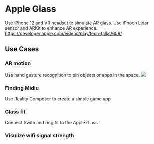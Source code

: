 # Apple Glass
Use iPhone 12 and VR headset to simulate AR glass. Use iPhoen Lidar sensor and ARKit to enhance AR experience.
https://developer.apple.com/videos/play/tech-talks/609/

## Use Cases

### AR  motion
Use hand gesture recognition to pin objects or apps in the space. 
![](https://sm.mashable.com/mashable_in/seo/8/8289/8289_fqe3.jpg)


### Finding Midiu
Use Reality Composer to create a simple game app

### Glass fit
Connect Swith and ring fit to the Apple Glass

### Visulize wifi signal strength



